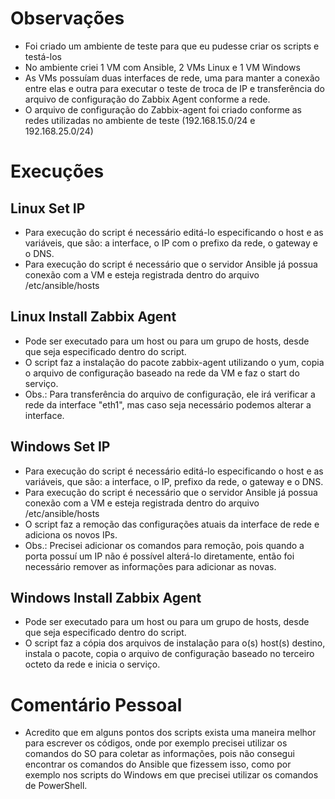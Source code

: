 # Observações
- Foi criado um ambiente de teste para que eu pudesse criar os scripts e testá-los
- No ambiente criei 1 VM com Ansible, 2 VMs Linux e 1 VM Windows
- As VMs possuíam duas interfaces de rede, uma para manter a conexão entre elas e outra para executar o teste de troca de IP e transferência do arquivo de configuração do Zabbix Agent conforme a rede. 
- O arquivo de configuração do Zabbix-agent foi criado conforme as redes utilizadas no ambiente de teste (192.168.15.0/24 e 192.168.25.0/24)

# Execuções

## Linux Set IP
- Para execução do script é necessário editá-lo especificando o host e as variáveis, que são: a interface, o IP com o prefixo da rede, o gateway e o DNS.
- Para execução do script é necessário que o servidor Ansible já possua conexão com a VM e esteja registrada dentro do arquivo /etc/ansible/hosts

## Linux Install Zabbix Agent
- Pode ser executado para um host ou para um grupo de hosts, desde que seja especificado dentro do script.
- O script faz a instalação do pacote zabbix-agent utilizando o yum, copia o arquivo de configuração baseado na rede da VM e faz o start do serviço.
- Obs.: Para transferência do arquivo de configuração, ele irá verificar a rede da interface "eth1", mas caso seja necessário podemos alterar a interface.

## Windows Set IP
- Para execução do script é necessário editá-lo especificando o host e as variáveis, que são: a interface, o IP, prefixo da rede, o gateway e o DNS.
- Para execução do script é necessário que o servidor Ansible já possua conexão com a VM e esteja registrada dentro do arquivo /etc/ansible/hosts
- O script faz a remoção das configurações atuais da interface de rede e adiciona os novos IPs.
- Obs.: Precisei adicionar os comandos para remoção, pois quando a porta possuí um IP não é possível alterá-lo diretamente, então foi necessário remover as informações para adicionar as novas.

## Windows Install Zabbix Agent
- Pode ser executado para um host ou para um grupo de hosts, desde que seja especificado dentro do script.
- O script faz a cópia dos arquivos de instalação para o(s) host(s) destino, instala o pacote, copia o arquivo de configuração baseado no terceiro octeto da rede e inicia o serviço.

# Comentário Pessoal
- Acredito que em alguns pontos dos scripts exista uma maneira melhor para escrever os códigos, onde por exemplo precisei utilizar os comandos do SO para coletar as informações, pois não consegui encontrar os comandos do Ansible que fizessem isso, como por exemplo nos scripts do Windows em que precisei utilizar os comandos de PowerShell.
